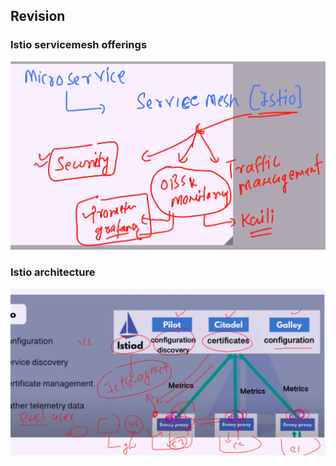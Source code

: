 ## Revision 

### Istio servicemesh offerings 

<img src="off.png">

### Istio architecture 

<img src="istio1.png">



